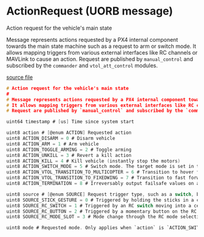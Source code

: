 # ActionRequest (UORB message)

Action request for the vehicle's main state

Message represents actions requested by a PX4 internal component towards the main state machine such as a request to arm or switch mode.
It allows mapping triggers from various external interfaces like RC channels or MAVLink to cause an action.
Request are published by `manual_control` and subscribed by the `commander` and `vtol_att_control` modules.

[source file](https://github.com/PX4/PX4-Autopilot/blob/main/msg/ActionRequest.msg)

```c
# Action request for the vehicle's main state
#
# Message represents actions requested by a PX4 internal component towards the main state machine such as a request to arm or switch mode.
# It allows mapping triggers from various external interfaces like RC channels or MAVLink to cause an action.
# Request are published by `manual_control` and subscribed by the `commander` and `vtol_att_control` modules.

uint64 timestamp # [us] Time since system start

uint8 action # [@enum ACTION] Requested action
uint8 ACTION_DISARM = 0 # Disarm vehicle
uint8 ACTION_ARM = 1 # Arm vehicle
uint8 ACTION_TOGGLE_ARMING = 2 # Toggle arming
uint8 ACTION_UNKILL = 3 # Revert a kill action
uint8 ACTION_KILL = 4 # Kill vehicle (instantly stop the motors)
uint8 ACTION_SWITCH_MODE = 5 # Switch mode. The target mode is set in the `mode` field.
uint8 ACTION_VTOL_TRANSITION_TO_MULTICOPTER = 6 # Transition to hover flight
uint8 ACTION_VTOL_TRANSITION_TO_FIXEDWING = 7 # Transition to fast forward flight
uint8 ACTION_TERMINATION = 8 # Irreversably output failsafe values on all outputs, trigger parachute

uint8 source # [@enum SOURCE] Request trigger type, such as a switch, button or gesture
uint8 SOURCE_STICK_GESTURE = 0 # Triggered by holding the sticks in a certain position
uint8 SOURCE_RC_SWITCH = 1 # Triggered by an RC switch moving into a certain position
uint8 SOURCE_RC_BUTTON = 2 # Triggered by a momentary button on the RC being pressed or held
uint8 SOURCE_RC_MODE_SLOT = 3 # Mode change through the RC mode selection mechanism

uint8 mode # Requested mode. Only applies when `action` is `ACTION_SWITCH_MODE`. Values for this field are defined by the `vehicle_status_s::NAVIGATION_STATE_*` enumeration.

```
